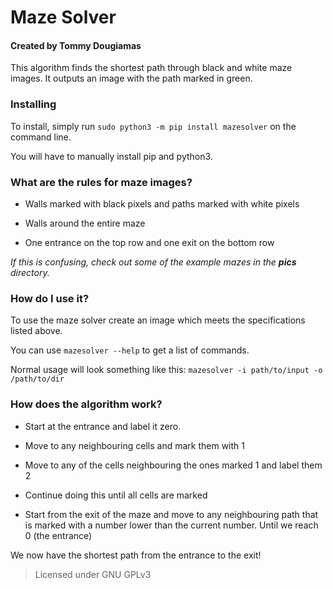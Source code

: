 # Maze Solver
#### Created by Tommy Dougiamas  

This algorithm finds the shortest path through black and white maze images. It outputs an image with the path marked in green.

### Installing
To install, simply run `sudo python3 -m pip install mazesolver` on the command line. 

You will have to manually install pip and python3.

### What are the rules for maze images?
- Walls marked with black pixels and paths marked with white pixels

- Walls around the entire maze

- One entrance on the top row and one exit on the bottom row

*If this is confusing, check out some of the example mazes in the **pics** directory.*

### How do I use it?

To use the maze solver create an image which meets the specifications listed above.

You can use `mazesolver --help` to get a list of commands.

Normal usage will look something like this: `mazesolver -i path/to/input -o /path/to/dir`


### How does the algorithm work?

- Start at the entrance and label it zero.

- Move to any neighbouring cells and mark them with 1

- Move to any of the cells neighbouring the ones marked 1 and label them 2

- Continue doing this until all cells are marked

- Start from the exit of the maze and move to any neighbouring path that is marked with a number lower than the current number. Until we reach 0 (the entrance)

We now have the shortest path from the entrance to the exit!

> Licensed under GNU GPLv3


